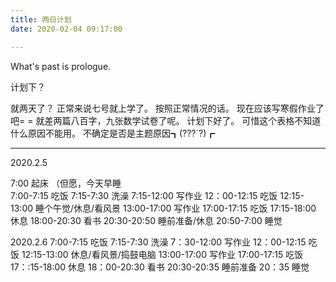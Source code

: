 ```yaml
---
title: 两日计划
date: 2020-02-04 09:17:00

---
```

What's past is prologue.

<!--more-->计划下？
就两天了？
正常来说七号就上学了。
按照正常情况的话。
现在应该写寒假作业了吧= =
就差两篇八百字，九张数学试卷了呢。
计划下好了。
可惜这个表格不知道什么原因不能用。
不确定是否是主题原因┓(???`?)┏


----------
2020.2.5

7:00
起床
（但愿，今天早睡  
7:00-7:15
吃饭
7:15-7:30
洗澡
7:15-12:00
写作业
12：00-12:15
吃饭
12:15-13:00
睡个午觉/休息/看风景
13:00-17:00
写作业
17:00-17:15
吃饭
17:15-18:00
休息
18:00-20:30
看书
20:30-20:50
睡前准备/休息
20:50-7:00
睡觉

2020.2.6
7:00-7:15
吃饭
7:15-7:30
洗澡
7：30-12:00
写作业
12：00-12:15
吃饭
12:15-13:00
休息/看风景/捣鼓电脑
13:00-17:00
写作业
17:00-17:15
吃饭
17：:15-18:00
休息
18：00-20:30
看书
20:30-20:35
睡前准备
20：35
睡觉

